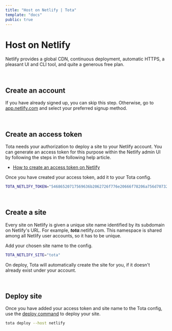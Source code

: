```yaml
---
title: "Host on Netlify | Tota"
template: "docs"
public: true
---
```


# Host on Netlify

Netlify provides a global CDN, continuous deployment, automatic HTTPS, a pleasant UI and CLI tool, and quite a generous free plan.

<br>

## Create an account

If you have already signed up, you can skip this step. Otherwise, go to [app.netlify.com](https://app.netlify.com/) and select your preferred signup method.

<br>

## Create an access token

Tota needs your authorization to deploy a site to your Netlify account. You can generate an access token
for this purpose within the Netlify admin UI by following the steps in the following help article.

* [How to create an access token on Netlify](/articles/how-to-create-an-access-token-on-netlify)

Once you have created your access token, add it to your Tota config.

```bash
TOTA_NETLIFY_TOKEN="54686520717569636b2062726f776e20666f78206a756d7073206f7665722031"
```

<br>

## Create a site

Every site on Netlify is given a unique site name identified by its subdomain on Netlify's URL.
For example, **_tota_**.netlify.com. This namespace is shared among all Netlify user accounts,
so it has to be unique.

Add your chosen site name to the config.

```bash
TOTA_NETLIFY_SITE="tota"
```

On deploy, Tota will automatically create the site for you, if it doesn't already exist under your account.

<br>

## Deploy site

Once you have added your access token and site name to the Tota config, use the [deploy command](/docs/commands#deploy)
to deploy your site.

```bash
tota deploy --host netlify
```